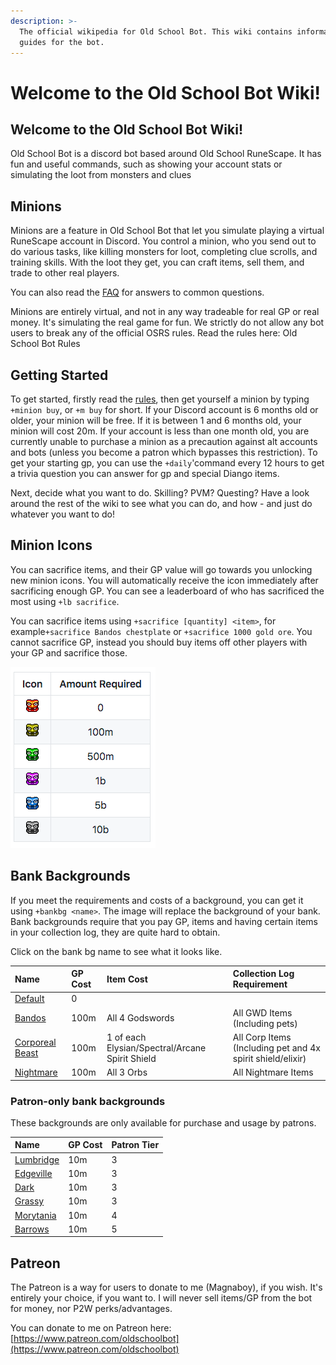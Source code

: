 ```yaml
---
description: >-
  The official wikipedia for Old School Bot. This wiki contains information and
  guides for the bot.
---
```


# Welcome to the Old School Bot Wiki!

## Welcome to the Old School Bot Wiki!

Old School Bot is a discord bot based around Old School RuneScape. It has fun and useful commands, such as showing your account stats or simulating the loot from monsters and clues

## Minions

Minions are a feature in Old School Bot that let you simulate playing a virtual RuneScape account in Discord. You control a minion, who you send out to do various tasks, like killing monsters for loot, completing clue scrolls, and training skills. With the loot they get, you can craft items, sell them, and trade to other real players.

You can also read the [FAQ](faq.md) for answers to common questions.

Minions are entirely virtual, and not in any way tradeable for real GP or real money. It's simulating the real game for fun. We strictly do not allow any bot users to break any of the official OSRS rules. Read the rules here: Old School Bot Rules

## Getting Started

To get started, firstly read the [rules](rules.md), then get yourself a minion by typing `+minion buy`, or `+m buy` for short. If your Discord account is 6 months old or older, your minion will be free. If it is between 1 and 6 months old, your minion will cost 20m. If your account is less than one month old, you are currently unable to purchase a minion as a precaution against alt accounts and bots \(unless you become a patron which bypasses this restriction\). To get your starting gp, you can use the `+daily`'command every 12 hours to get a trivia question you can answer for gp and special Diango items.

Next, decide what you want to do. Skilling? PVM? Questing? Have a look around the rest of the wiki to see what you can do, and how - and just do whatever you want to do!

## Minion Icons

You can sacrifice items, and their GP value will go towards you unlocking new minion icons. You will automatically receive the icon immediately after sacrificing enough GP. You can see a leaderboard of who has sacrificed the most using `+lb sacrifice`.

You can sacrifice items using `+sacrifice [quantity] <item>`, for example`+sacrifice Bandos chestplate` or `+sacrifice 1000 gold ore`. You cannot sacrifice GP,  instead you should buy items off other players with your GP and sacrifice those.

![](.gitbook/assets/image%20%286%29%20%281%29%20%281%29.png)

## Bank Backgrounds

If you meet the requirements and costs of a background, you can get it using `+bankbg <name>`. The image will replace the background of your bank. Bank backgrounds require that you pay GP, items and having certain items in your collection log, they are quite hard to obtain.

Click on the bank bg name to see what it looks like.

| Name | GP Cost | Item Cost | Collection Log Requirement |
| :--- | :--- | :--- | :--- |
| [Default](https://raw.githubusercontent.com/oldschoolgg/oldschoolbot/master/src/lib/resources/images/bank_backgrounds/1.jpg?raw=true) | 0 |  |  |
| [Bandos](https://raw.githubusercontent.com/oldschoolgg/oldschoolbot/master/src/lib/resources/images/bank_backgrounds/7.jpg?raw=true) | 100m | All 4 Godswords | All GWD Items \(Including pets\) |
| [Corporeal Beast](https://raw.githubusercontent.com/oldschoolgg/oldschoolbot/master/src/lib/resources/images/bank_backgrounds/8.jpg?raw=true) | 100m | 1 of each Elysian/Spectral/Arcane Spirit Shield | All Corp Items \(Including pet and 4x spirit shield/elixir\) |
| [Nightmare](https://raw.githubusercontent.com/oldschoolgg/oldschoolbot/master/src/lib/resources/images/bank_backgrounds/10.jpg) | 100m | All 3 Orbs | All Nightmare Items |

### Patron-only bank backgrounds

These backgrounds are only available for purchase and usage by patrons.

| Name | GP Cost | Patron Tier |
| :--- | :--- | :--- |
| [Lumbridge](https://raw.githubusercontent.com/oldschoolgg/oldschoolbot/master/src/lib/resources/images/bank_backgrounds/3.jpg) | 10m | 3 |
| [Edgeville](https://raw.githubusercontent.com/oldschoolgg/oldschoolbot/master/src/lib/resources/images/bank_backgrounds/5.jpg) | 10m | 3 |
| [Dark](https://raw.githubusercontent.com/oldschoolgg/oldschoolbot/master/src/lib/resources/images/bank_backgrounds/11.jpg) | 10m | 3 |
| [Grassy](https://raw.githubusercontent.com/oldschoolgg/oldschoolbot/master/src/lib/resources/images/bank_backgrounds/13.jpg) | 10m | 3 |
| [Morytania](https://raw.githubusercontent.com/oldschoolgg/oldschoolbot/master/src/lib/resources/images/bank_backgrounds/12.jpg) | 10m | 4 |
| [Barrows](https://raw.githubusercontent.com/oldschoolgg/oldschoolbot/master/src/lib/resources/images/bank_backgrounds/6.jpg) | 10m | 5 |

## Patreon

The Patreon is a way for users to donate to me \(Magnaboy\), if you wish. It's entirely your choice, if you want to. I will never sell items/GP from the bot for money, nor P2W perks/advantages.

You can donate to me on Patreon here: [https://www.patreon.com/oldschoolbot](https://www.patreon.com/oldschoolbot)

